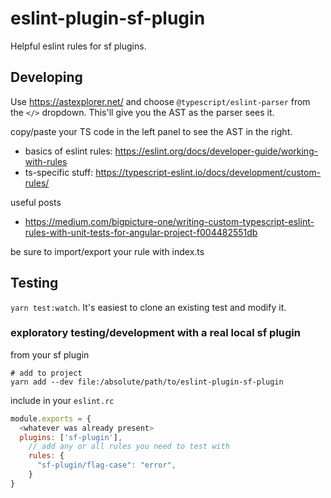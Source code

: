 # eslint-plugin-sf-plugin

Helpful eslint rules for sf plugins.

## Developing

Use <https://astexplorer.net/> and choose `@typescript/eslint-parser` from the `</>` dropdown.  This'll give you the AST as the parser sees it.

copy/paste your TS code in the left panel to see the AST in the right.

* basics of eslint rules: <https://eslint.org/docs/developer-guide/working-with-rules>
* ts-specific stuff: <https://typescript-eslint.io/docs/development/custom-rules/>

useful posts

* <https://medium.com/bigpicture-one/writing-custom-typescript-eslint-rules-with-unit-tests-for-angular-project-f004482551db>

be sure to import/export your rule with index.ts

## Testing

`yarn test:watch`.  It's easiest to clone an existing test and modify it.

### exploratory testing/development with a real local sf plugin

from your sf plugin

```shell
# add to project
yarn add --dev file:/absolute/path/to/eslint-plugin-sf-plugin
```

include in your `eslint.rc`

```js
module.exports = {
  <whatever was already present>
  plugins: ['sf-plugin'],
    // add any or all rules you need to test with
    rules: {
      "sf-plugin/flag-case": "error",      
    }
}
